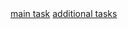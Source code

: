<div>
<a href="module1/main/index.html">main task</a>
<a href="module1/add/index.html">additional tasks</a>
</div>